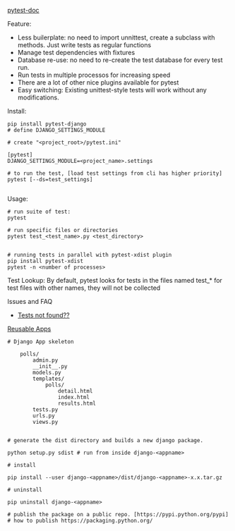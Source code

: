 

[pytest-doc](https://pytest-django.readthedocs.io/en/latest/)


Feature: 
 * Less builerplate: no need to import unnittest, create a subclass with methods. Just write tests as regular functions
 * Manage test dependencies with fixtures
 * Database re-use: no need to re-create the test database for every test run.
 * Run tests in multiple processos for increasing speed
 * There are a lot of other nice plugins available for pytest
 * Easy switching: Existing unittest-style tests will work without any modifications.
 

 
Install: 
```
pip install pytest-django
# define DJANGO_SETTINGS_MODULE

# create "<project_root>/pytest.ini"

[pytest]
DJANGO_SETTINGS_MODULE=<project_name>.settings

# to run the test, [load test settings from cli has higher priority]
pytest [--ds=test_settings]


```


Usage:
```
# run suite of test:
pytest

# run specific files or directories 
pytest test_<test_name>.py <test_directory>


# running tests in parallel with pytest-xdist plugin
pip install pytest-xdist 
pytest -n <number of processes>

```


Test Lookup:
By default, pytest looks for tests in the files named test_*
for test files with other names, they will not be collected
















Issues and FAQ 
 * [Tests not found??](https://pytest-django.readthedocs.io/en/latest/faq.html#faq-tests-not-being-picked-up)










[Reusable Apps](https://docs.djangoproject.com/en/1.10/intro/reusable-apps/)


```
# Django App skeleton

    polls/
        admin.py
        __init__.py
        models.py
        templates/
            polls/
                detail.html
                index.html
                results.html
        tests.py
        urls.py
        views.py


# generate the dist directory and builds a new django package.

python setup.py sdist # run from inside django-<appname>

# install

pip install --user django-<appname>/dist/django-<appname>-x.x.tar.gz

# uninstall

pip uninstall django-<appname>

# publish the package on a public repo. [https://pypi.python.org/pypi]
# how to publish https://packaging.python.org/

```